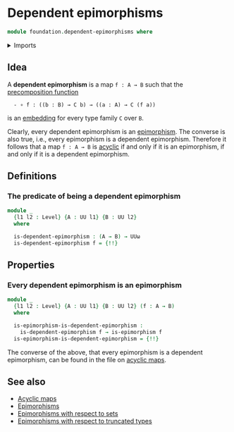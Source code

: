 # Dependent epimorphisms

```agda
module foundation.dependent-epimorphisms where
```

<details><summary>Imports</summary>

```agda
open import foundation.epimorphisms
open import foundation.universe-levels

open import foundation-core.embeddings
open import foundation-core.precomposition-dependent-functions
```

</details>

## Idea

A **dependent epimorphism** is a map `f : A → B` such that the
[precomposition function](foundation.precomposition-dependent-functions.md)

```text
  - ∘ f : ((b : B) → C b) → ((a : A) → C (f a))
```

is an [embedding](foundation-core.embeddings.md) for every type family `C` over
`B`.

Clearly, every dependent epimorphism is an
[epimorphism](foundation.epimorphisms.md). The converse is also true, i.e.,
every epimorphism is a dependent epimorphism. Therefore it follows that a map
`f : A → B` is [acyclic](synthetic-homotopy-theory.acyclic-maps.md) if and only
if it is an epimorphism, if and only if it is a dependent epimorphism.

## Definitions

### The predicate of being a dependent epimorphism

```agda
module _
  {l1 l2 : Level} {A : UU l1} {B : UU l2}
  where

  is-dependent-epimorphism : (A → B) → UUω
  is-dependent-epimorphism f = {!!}
```

## Properties

### Every dependent epimorphism is an epimorphism

```agda
module _
  {l1 l2 : Level} {A : UU l1} {B : UU l2} (f : A → B)
  where

  is-epimorphism-is-dependent-epimorphism :
    is-dependent-epimorphism f → is-epimorphism f
  is-epimorphism-is-dependent-epimorphism = {!!}
```

The converse of the above, that every epimorphism is a dependent epimorphism,
can be found in the file on
[acyclic maps](synthetic-homotopy-theory.acyclic-maps.md).

## See also

- [Acyclic maps](synthetic-homotopy-theory.acyclic-maps.md)
- [Epimorphisms](foundation.epimorphisms.md)
- [Epimorphisms with respect to sets](foundation.epimorphisms-with-respect-to-sets.md)
- [Epimorphisms with respect to truncated types](foundation.epimorphisms-with-respect-to-truncated-types.md)
